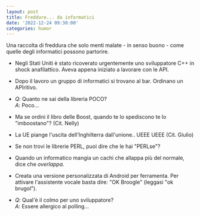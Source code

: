 ```yaml
---
layout: post
title: Freddure... da informatici
date: '2022-12-24 09:30:00'
categories: humor
---
```


Una raccolta di freddura che solo menti malate - in senso buono - come quelle degli informatici possono partorire.

* Negli Stati Uniti è stato ricoverato urgentemente uno sviluppatore C++ in shock anafilattico. Aveva appena iniziato a lavorare con le API.

* Dopo il lavoro un gruppo di informatici si trovano al bar. Ordinano un APIritivo.

* *Q*: Quanto ne sai della libreria POCO?\
  *A*: Poco...

* Ma se ordini il libro delle Boost, quando te lo spediscono te lo "imboostano"? (Cit. Nelly)

* La UE piange l'uscita dell'Inghilterra dall'unione.. UEEE UEEE (Cit. Giulio)

* Se non trovi le librerie PERL, puoi dire che le hai "PERLse"?

* Quando un informatico mangia un cachi che allappa più del normale, dice che *overlappa*.

* Creata una versione personalizzata di Android per ferramenta. Per attivare l'assistente vocale basta dire: "OK Broogle" (leggasi "ok brugol"). 

* *Q*: Qual'è il colmo per uno sviluppatore?\
  *A*: Essere allergico al polling...